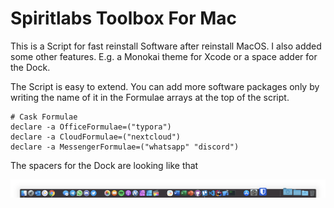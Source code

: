 # Spiritlabs Toolbox For Mac

This is a Script for fast reinstall Software after reinstall MacOS.
I also added some other features. E.g. a Monokai theme for Xcode or a space adder for the Dock.

The Script is easy to extend. You can add more software packages only by writing the name of it in the Formulae arrays at the top of the script.

```shell
# Cask Formulae
declare -a OfficeFormulae=("typora")
declare -a CloudFormulae=("nextcloud")
declare -a MessengerFormulae=("whatsapp" "discord")
```


The spacers for the Dock are looking like that

![Spacer](/images/spacer.png)
